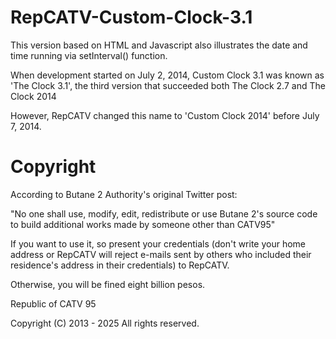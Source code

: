 RepCATV-Custom-Clock-3.1
========================

This version based on HTML and Javascript also illustrates the date and time running via setInterval() function.

When development started on July 2, 2014, Custom Clock 3.1 was known as 'The Clock 3.1', the third version that succeeded both The Clock 2.7 and The Clock 2014

However, RepCATV changed this name to 'Custom Clock 2014' before July 7, 2014.

Copyright
========================

According to Butane 2 Authority's original Twitter post:

"No one shall use, modify, edit, redistribute or use Butane 2's source code to build additional works made by someone other than CATV95"

If you want to use it, so present your credentials (don't write your home address or RepCATV will reject e-mails sent by others who included their residence's address in their credentials) to RepCATV.

Otherwise, you will be fined eight billion pesos.

Republic of CATV 95

Copyright (C) 2013 - 2025
All rights reserved.
